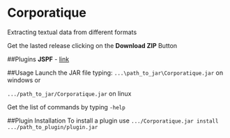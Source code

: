 Corporatique
====================

Extracting textual data from different formats

Get the lasted release clicking on the **Download ZIP** Button

##Plugins
**JSPF** - [link](http://code.google.com/p/jspf/)

##Usage
Launch the JAR file typing:
`...\path_to_jar\Corporatique.jar` on windows or

`.../path_to_jar/Corporatique.jar` on linux

Get the list of commands by typing `-help`

##Plugin Installation
To install a plugin use 
`.../Corporatique.jar install .../path_to_plugin/plugin.jar`
